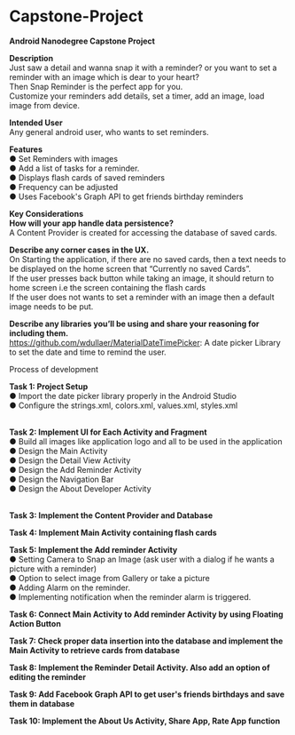 # Capstone-Project
<b>Android Nanodegree Capstone Project</b>

<p><b>Description</b><br/>
Just saw a detail and wanna snap it with a reminder? or you want to set a reminder with an image which is dear to your heart?<br/>
Then Snap Reminder is the perfect app for you.<br/>
Customize your reminders add details, set a timer, add an image, load image from device.
</p>
<b>Intended User</b><br/>
Any general android user, who wants to set reminders.

<b>Features</b>
<br/>● Set Reminders with images
<br/>● Add a list of tasks for a reminder.
<br/>● Displays flash cards of saved reminders
<br/>● Frequency can be adjusted
<br/>● Uses Facebook's Graph API to get friends birthday reminders
<br/>

<b>Key Considerations</b>
<br>
<b>How will your app handle data persistence?</b><br/>
A Content Provider is created for accessing the database of saved cards.

<b>Describe any corner cases in the UX.</b><br/>
On Starting the application, if there are no saved cards, then a text needs to be displayed on the home screen that “Currently no saved Cards”. 
<br/>If the user presses back button while taking an image, it should return to home screen i.e the screen containing the flash cards
<br/>If the user does not wants to set a reminder with an image then a default image needs to be put.

<b>Describe any libraries you’ll be using and share your reasoning for including them.</b><br/>
https://github.com/wdullaer/MaterialDateTimePicker: A date picker Library to set the date and time to remind the user.

Process of development

<b>Task 1: Project Setup</b>
<br/>● Import the date picker library properly in the Android Studio
<br/>● Configure the strings.xml, colors.xml, values.xml, styles.xml

<br/><b>Task 2: Implement UI for Each Activity and Fragment</b>
<br/>● Build all images like application logo and all to be used in the application
<br/>● Design the Main Activity
<br/>● Design the Detail View Activity
<br/>● Design the Add Reminder Activity
<br/>● Design the Navigation Bar
<br/>● Design the About Developer Activity

<br/><b>Task 3: Implement the Content Provider and Database</b><br/>

<b>Task 4: Implement Main Activity containing flash cards</b><br/>

<b>Task 5: Implement the Add reminder Activity</b>
<br/>● Setting Camera to Snap an Image (ask user with a dialog if he wants a picture with a reminder)
<br/>● Option to select image from Gallery or take a picture
<br/>● Adding Alarm on the reminder.
<br/>● Implementing notification when the reminder alarm is triggered.

<b>Task 6: Connect Main Activity to Add reminder Activity by using Floating Action Button</b>
 
<b>Task 7: Check proper data insertion into the database and implement the Main Activity to retrieve cards from database</b>

<b>Task 8: Implement the Reminder Detail Activity. Also add an option of editing the reminder</b>

<b>Task 9: Add Facebook Graph API to get user's friends birthdays and save them in database</b>

<b>Task 10: Implement the About Us Activity, Share App, Rate App function</b>
